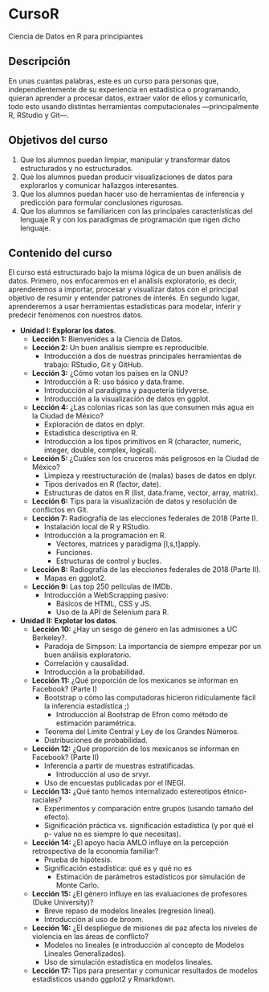 # CursoR
Ciencia de Datos en R para principiantes

## Descripción

En unas cuantas palabras, este es un curso para personas que, independientemente de su experiencia en estadística o programando, 
quieran aprender a procesar datos, extraer valor de ellos y comunicarlo, todo esto usando distintas herramientas computacionales 
—principalmente R, RStudio y Git—. 

## Objetivos del curso

1. Que los alumnos puedan limpiar, manipular y transformar datos estructurados y no estructurados.
2. Que los alumnos puedan producir visualizaciones de datos para explorarlos y comunicar hallazgos interesantes.
3. Que los alumnos puedan hacer uso de herramientas de inferencia y predicción para formular conclusiones rigurosas.
4. Que los alumnos se familiaricen con las principales características del lenguaje R y con los paradigmas de programación que rigen dicho lenguaje. 

## Contenido del curso

El curso está estructurado bajo la misma lógica de un buen análisis de datos. Primero, nos enfocaremos en el análisis exploratorio, es decir, aprenderemos a importar, procesar y visualizar datos con el principal objetivo de resumir y entender patrones de interés. En segundo lugar, aprenderemos a usar herramientas estadísticas para modelar, inferir y predecir fenómenos con nuestros datos.

* __Unidad I: Explorar los datos__.
    - __Lección 1:__ Bienvenides a la Ciencia de Datos.
    - __Lección 2:__ Un buen análisis siempre es reproducible.
        + Introducción a dos de nuestras principales herramientas de trabajo: RStudio, Git y GitHub.
    - __Lección 3:__ ¿Cómo votan los países en la ONU?
        + Introducción a R: uso básico y data.frame.
        + Introducción al paradigma y paquetería tidyverse.
        + Introducción a la visualización de datos en ggplot.
    - __Lección 4:__ ¿Las colonias ricas son las que consumen más agua en la Ciudad de México?
        + Exploración de datos en dplyr.
        + Estadística descriptiva en R.
        + Introducción a los tipos primitivos en R (character, numeric, integer, double, complex, logical).
    - __Lección 5:__ ¿Cuáles son los cruceros más peligrosos en la Ciudad de México?
        + Limpieza y reestructuración de (malas) bases de datos en dplyr.
        + Tipos derivados en R (factor, date).
        + Estructuras de datos en R (list, data.frame, vector, array, matrix).
    - __Lección 6:__ Tips para la visualización de datos y resolución de conflictos en Git.
    - __Lección 7:__ Radiografía de las elecciones federales de 2018 (Parte I).
        + Instalación local de R y RStudio.
        + Introducción a la programación en R.
            * Vectores, matrices y paradigma [l,s,t]apply.
            * Funciones.
            * Estructuras de control y bucles.
    - __Lección 8:__ Radiografía de las elecciones federales de 2018 (Parte II).
        + Mapas en ggplot2.
    - __Lección 9:__ Las top 250 películas de IMDb.
        + Introducción a WebScrapping pasivo:
            * Básicos de HTML, CSS y JS.
            * Uso de la API de Selenium para R.
* __Unidad II: Explotar los datos__.
    - __Lección 10:__ ¿Hay un sesgo de género en las admisiones a UC Berkeley?.
        + Paradoja de Simpson: La importancia de siempre empezar por un buen análisis exploratorio.
        + Correlación y causalidad.
        + Introducción a la probabilidad.
    - __Lección 11:__ ¿Qué proporción de los mexicanos se informan en Facebook? (Parte I)
        + Bootstrap o cómo las computadoras hicieron ridículamente fácil la inferencia estadística ;) 
            * Introducción al Bootstrap de Efron como método de estimación paramétrica.
        + Teorema del Límite Central y Ley de los Grandes Números.
        + Distribuciones de probabilidad.
    - __Lección 12:__ ¿Qué proporción de los mexicanos se informan en Facebook? (Parte II)
        + Inferencia a partir de muestras estratificadas. 
            * Introducción al uso de srvyr.
        + Uso de encuestas publicadas por el INEGI.
    - __Lección 13:__ ¿Qué tanto hemos internalizado estereotipos étnico- raciales?
        + Experimentos y comparación entre grupos (usando tamaño del efecto).
        + Significación práctica vs. significación estadística (y por qué el p- value no es siempre lo que necesitas).
    - __Lección 14:__ ¿El apoyo hacia AMLO influye en la percepción retrospectiva de la economía familiar?
        + Prueba de hipótesis.
        + Significación estadística: qué es y qué no es
            * Estimación de parámetros estadísticos por simulación de Monte Carlo.
    - __Lección 15:__ ¿El género influye en las evaluaciones de profesores (Duke University)?
        + Breve repaso de modelos lineales (regresión lineal).
        + Introducción al uso de broom.
    - __Lección 16:__ ¿El despliegue de misiones de paz afecta los niveles de violencia en las áreas de conflicto?
        + Modelos no lineales (e introducción al concepto de Modelos Lineales Generalizados).
        + Uso de simulación estadística en modelos lineales.
    - __Lección 17:__ Tips para presentar y comunicar resultados de modelos estadísticos usando ggplot2 y Rmarkdown.
